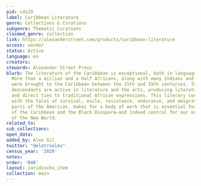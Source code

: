 ```yaml
---
pid: cds29
label: Caribbean Literature
genre: Collections & Curations
subgenre: Thematic Curations
claimed_genre: collection
link: https://alexanderstreet.com/products/caribbean-literature
access: vendor
status: Active
language: en
creators:
stewards: Alexander Street Press
blurb: The literature of the Caribbean is exceptional, both in language and subject.
  More than a million and a half Africans, along with many Indians and South Asians,
  were brought to the Caribbean between the 15th and 19th centuries. Today, their
  descendants are active in literature and the arts, producing literature with strong
  and direct ties to traditional African expressions. This literary connection, combined
  with the tales of survival, exile, resistance, endurance, and emigration to other
  parts of the Americas, makes for a body of work that is essential for the study
  of the Caribbean and the Black Diaspora—and indeed central for our understanding
  of the New World.
related_to:
sub_collections:
open_data:
added_by: Alex Gil
twitter: "@elotroalex"
census_year: '2020'
notes:
order: '048'
layout: caridischo_item
collection: main
---
```

